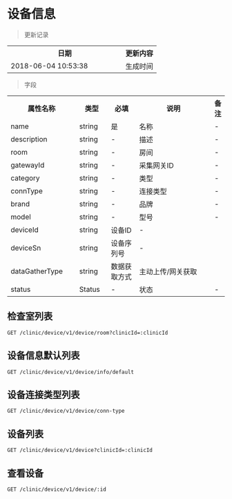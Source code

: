 # 设备信息

> 更新记录

<table>
    <tr>
        <th style="width:250px;">日期</th>
        <th>更新内容</th>
    </tr>
    <tr>
        <td>2018-06-04 10:53:38</td>
        <td>生成时间</td>
    </tr>
</table>

> 字段

<table>
    <tr>
        <th style="width:150px;">属性名称</th>
        <th style="width:60px;">类型</th>
        <th style="width:60px;">必填</th>
        <th style="width:200px;">说明</th>
        <th>备注</th>
    </tr>
    <tr>
        <td>name</td>
        <td>string</td>
        <td>是</td>
        <td>名称</td>
        <td>-</td>
    </tr>
    <tr>
        <td>description</td>
        <td>string</td>
        <td>-</td>
        <td>描述</td>
        <td>-</td>
    </tr>
    <tr>
        <td>room</td>
        <td>string</td>
        <td>-</td>
        <td>房间</td>
        <td>-</td>
    </tr>
    <tr>
        <td>gatewayId</td>
        <td>string</td>
        <td>-</td>
        <td>采集网关ID</td>
        <td>-</td>
    </tr>
    <tr>
        <td>category</td>
        <td>string</td>
        <td>-</td>
        <td>类型</td>
        <td>-</td>
    </tr>
    <tr>
        <td>connType</td>
        <td>string</td>
        <td>-</td>
        <td>连接类型</td>
        <td>-</td>
    </tr>
    <tr>
        <td>brand</td>
        <td>string</td>
        <td>-</td>
        <td>品牌</td>
        <td>-</td>
    </tr>
    <tr>
        <td>model</td>
        <td>string</td>
        <td>-</td>
        <td>型号</td>
        <td>-</td>
    </tr>
    <tr>
        <td>deviceId</td>
        <td>string</td>
        <td>设备ID</td>
        <td>-</td>
    </tr>
    <tr>
        <td>deviceSn</td>
        <td>string</td>
        <td>设备序列号</td>
        <td>-</td>
    </tr>
    <tr>
        <td>dataGatherType</td>
        <td>string</td>
        <td>数据获取方式</td>
        <td>主动上传/网关获取</td>
    </tr>
    <tr>
        <td>status</td>
        <td>Status</td>
        <td>-</td>
        <td>状态</td>
        <td>-</td>
    </tr>
</table>

## 检查室列表

```
GET /clinic/device/v1/device/room?clinicId=:clinicId
```

## 设备信息默认列表

```
GET /clinic/device/v1/device/info/default
```

## 设备连接类型列表

```
GET /clinic/device/v1/device/conn-type
```


## 设备列表

```
GET /clinic/device/v1/device?clinicId=:clinicId
```

## 查看设备

```
GET /clinic/device/v1/device/:id
```